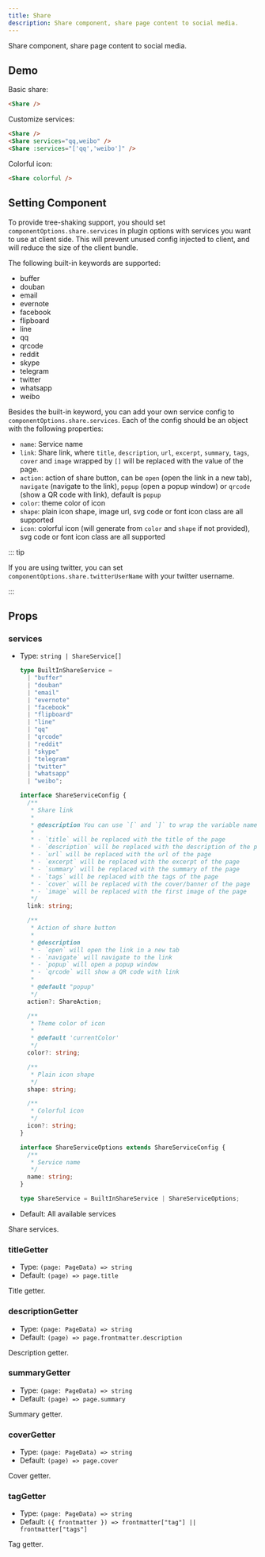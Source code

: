 ```yaml
---
title: Share
description: Share component, share page content to social media.
---
```


Share component, share page content to social media.

<!-- more -->

## Demo

Basic share:

<Share />

```md
<Share />
```

Customize services:

<Share services="qq,weibo" />
<Share :services="['qq','weibo']" />

```md
<Share />
<Share services="qq,weibo" />
<Share :services="['qq','weibo']" />
```

Colorful icon:

<Share colorful />

```md
<Share colorful />
```

## Setting Component

To provide tree-shaking support, you should set `componentOptions.share.services` in plugin options with services you want to use at client side. This will prevent unused config injected to client, and will reduce the size of the client bundle.

The following built-in keywords are supported:

- buffer
- douban
- email
- evernote
- facebook
- flipboard
- line
- qq
- qrcode
- reddit
- skype
- telegram
- twitter
- whatsapp
- weibo

Besides the built-in keyword, you can add your own service config to `componentOptions.share.services`. Each of the config should be an object with the following properties:

- `name`: Service name
- `link`: Share link, where `title`, `description`, `url`, `excerpt`, `summary`, `tags`, `cover` and `image` wrapped by `[]` will be replaced with the value of the page.
- `action`: action of share button, can be `open` (open the link in a new tab), `navigate` (navigate to the link), `popup` (open a popup window) or `qrcode` (show a QR code with link), default is `popup`
- `color`: theme color of icon
- `shape`: plain icon shape, image url, svg code or font icon class are all supported
- `icon`: colorful icon (will generate from `color` and `shape` if not provided), svg code or font icon class are all supported

::: tip

If you are using twitter, you can set `componentOptions.share.twitterUserName` with your twitter username.

:::

## Props

### services

- Type: `string | ShareService[]`

  ```ts
  type BuiltInShareService =
    | "buffer"
    | "douban"
    | "email"
    | "evernote"
    | "facebook"
    | "flipboard"
    | "line"
    | "qq"
    | "qrcode"
    | "reddit"
    | "skype"
    | "telegram"
    | "twitter"
    | "whatsapp"
    | "weibo";

  interface ShareServiceConfig {
    /**
     * Share link
     *
     * @description You can use `[` and `]` to wrap the variable name, and the variable will be replaced with the value of the page.:
     *
     * - `title` will be replaced with the title of the page
     * - `description` will be replaced with the description of the page
     * - `url` will be replaced with the url of the page
     * - `excerpt` will be replaced with the excerpt of the page
     * - `summary` will be replaced with the summary of the page
     * - `tags` will be replaced with the tags of the page
     * - `cover` will be replaced with the cover/banner of the page
     * - `image` will be replaced with the first image of the page
     */
    link: string;

    /**
     * Action of share button
     *
     * @description
     * - `open` will open the link in a new tab
     * - `navigate` will navigate to the link
     * - `popup` will open a popup window
     * - `qrcode` will show a QR code with link
     *
     * @default "popup"
     */
    action?: ShareAction;

    /**
     * Theme color of icon
     *
     * @default 'currentColor'
     */
    color?: string;

    /**
     * Plain icon shape
     */
    shape: string;

    /**
     * Colorful icon
     */
    icon?: string;
  }

  interface ShareServiceOptions extends ShareServiceConfig {
    /**
     * Service name
     */
    name: string;
  }

  type ShareService = BuiltInShareService | ShareServiceOptions;
  ```

- Default: All available services

Share services.

### titleGetter

- Type: `(page: PageData) => string`
- Default: `(page) => page.title`

Title getter.

### descriptionGetter

- Type: `(page: PageData) => string`
- Default: `(page) => page.frontmatter.description`

Description getter.

### summaryGetter

- Type: `(page: PageData) => string`
- Default: `(page) => page.summary`

Summary getter.

### coverGetter

- Type: `(page: PageData) => string`
- Default: `(page) => page.cover`

Cover getter.

### tagGetter

- Type: `(page: PageData) => string`
- Default: `({ frontmatter }) => frontmatter["tag"] || frontmatter["tags"]`

Tag getter.

